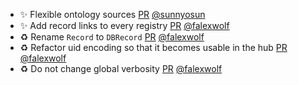 - ✨ Flexible ontology sources [PR](https://github.com/laminlabs/bionty/pull/250) [@sunnyosun](https://github.com/sunnyosun)
- ✨ Add record links to every registry [PR](https://github.com/laminlabs/bionty/pull/254) [@falexwolf](https://github.com/falexwolf)
- ♻️ Rename `Record` to `DBRecord` [PR](https://github.com/laminlabs/bionty/pull/251) [@falexwolf](https://github.com/falexwolf)
- ♻️ Refactor uid encoding so that it becomes usable in the hub [PR](https://github.com/laminlabs/bionty/pull/247) [@falexwolf](https://github.com/falexwolf)
- ♻️ Do not change global verbosity [PR](https://github.com/laminlabs/bionty/pull/245) [@falexwolf](https://github.com/falexwolf)
